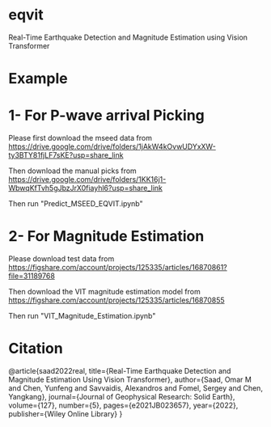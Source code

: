 # eqvit
Real-Time Earthquake Detection and Magnitude Estimation using Vision Transformer

# Example
# 1- For P-wave arrival Picking

Please first download the mseed data from
https://drive.google.com/drive/folders/1jAkW4kOvwUDYxXW-ty3BTY81fjLF7sKE?usp=share_link

Then download the manual picks from
https://drive.google.com/drive/folders/1KK16j1-WbwqKfTvh5gJbzJrX0fiayhl6?usp=share_link

Then run "Predict_MSEED_EQVIT.ipynb"

# 2- For Magnitude Estimation

Please download test data from
https://figshare.com/account/projects/125335/articles/16870861?file=31189768

Then download the VIT magnitude estimation model from
https://figshare.com/account/projects/125335/articles/16870855

Then run "VIT_Magnitude_Estimation.ipynb"

# Citation
@article{saad2022real,
  title={Real-Time Earthquake Detection and Magnitude Estimation Using Vision Transformer},
  author={Saad, Omar M and Chen, Yunfeng and Savvaidis, Alexandros and Fomel, Sergey and Chen, Yangkang},
  journal={Journal of Geophysical Research: Solid Earth},
  volume={127},
  number={5},
  pages={e2021JB023657},
  year={2022},
  publisher={Wiley Online Library}
}
